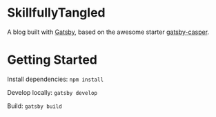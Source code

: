 # SkillfullyTangled

A blog built with [Gatsby](https://www.gatsbyjs.org/), based on the awesome starter [gatsby-casper](https://github.com/scttcper/gatsby-casper).

# Getting Started

Install dependencies: `npm install`

Develop locally: `gatsby develop`

Build: `gatsby build`

